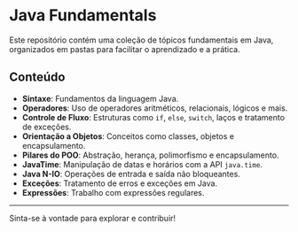 # Java Fundamentals

Este repositório contém uma coleção de tópicos fundamentais em Java, organizados em pastas para facilitar o aprendizado e a prática.

## Conteúdo
- **Sintaxe**: Fundamentos da linguagem Java.
- **Operadores**: Uso de operadores aritméticos, relacionais, lógicos e mais.
- **Controle de Fluxo**: Estruturas como `if`, `else`, `switch`, laços e tratamento de exceções.
- **Orientação a Objetos**: Conceitos como classes, objetos e encapsulamento.
- **Pilares do POO**: Abstração, herança, polimorfismo e encapsulamento.
- **JavaTime**: Manipulação de datas e horários com a API `java.time`.
- **Java N-IO**: Operações de entrada e saída não bloqueantes.
- **Exceções**: Tratamento de erros e exceções em Java.
- **Expressões**: Trabalho com expressões regulares.

---

Sinta-se à vontade para explorar e contribuir!
